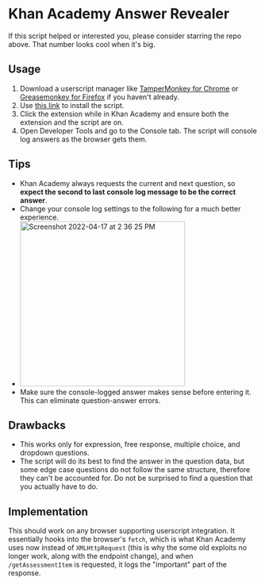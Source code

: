# Khan Academy Answer Revealer

If this script helped or interested you, please consider starring the repo above. That number looks cool when it's big.

## Usage
1. Download a userscript manager like [TamperMonkey for Chrome](https://chrome.google.com/webstore/detail/tampermonkey/dhdgffkkebhmkfjojejmpbldmpobfkfo?hl=en) or [Greasemonkey for Firefox](https://addons.mozilla.org/en-US/firefox/addon/greasemonkey/) if you haven't already.
2. Use [this link](https://github.com/walesworksltd/khanhack/raw/main/khanrevealer.user.js) to install the script. 
3. Click the extension while in Khan Academy and ensure both the extension and the script are on.
4. Open Developer Tools and go to the Console tab. The script will console log answers as the browser gets them.

## Tips
- Khan Academy always requests the current and next question, so **expect the second to last console log message to be the correct answer**.
- Change your console log settings to the following for a much better experience.
- <img width="332" alt="Screenshot 2022-04-17 at 2 36 25 PM" src="https://user-images.githubusercontent.com/87256750/163703658-693f8e57-ab63-4cbc-aa91-b1b981a17064.png">
- Make sure the console-logged answer makes sense before entering it. This can eliminate question-answer errors.

## Drawbacks
- This works only for expression, free response, multiple choice, and dropdown questions.
- The script will do its best to find the answer in the question data, but some edge case questions do not follow the same structure, therefore they can't be accounted for. Do not be surprised to find a question that you actually have to do.

## Implementation
This should work on any browser supporting userscript integration. It essentially hooks into the browser's `fetch`, which is what Khan Academy uses now instead of `XMLHttpRequest` (this is why the some old exploits no longer work, along with the endpoint change), and when `/getAssessmentItem` is requested, it logs the "important" part of the response.
